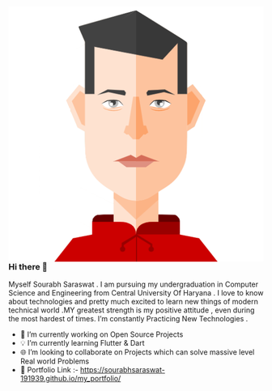 <img src="https://github.com/SourabhSaraswat-191939/SourabhSaraswat-191939/blob/26343b0bbdc526a4e6a3844733ebebeade9f1c1e/sourabh_avatar.png" align="right">

### Hi there 👋

<!--
**SourabhSaraswat-191939/SourabhSaraswat-191939** is a ✨ _special_ ✨ repository because its `README.md` (this file) appears on your GitHub profile.

Here are some ideas to get you started:
-->
Myself Sourabh Saraswat . I am pursuing my undergraduation in Computer Science and Engineering from Central University Of Haryana . 
I love to know about technologies and pretty much excited to learn new things of modern technical world .MY greatest strength is my positive attitude , even during the most hardest of times.
I’m constantly Practicing New Technologies .

- 🔭 I’m currently working on Open Source Projects
- 💡 I’m currently learning Flutter & Dart
- 🌐 I’m looking to collaborate on Projects which can solve massive level Real world Problems
- 🔗 Portfolio Link :- https://sourabhsaraswat-191939.github.io/my_portfolio/

<!-- - 🤔 I’m looking for help with 
- 💬 Ask me about ... -->

